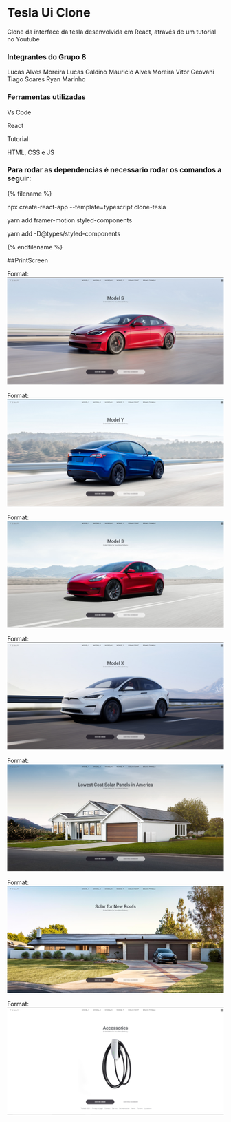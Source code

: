 # Tesla Ui Clone     

Clone da interface da tesla desenvolvida em React, através de um tutorial no Youtube 

### Integrantes do Grupo 8 
Lucas Alves Moreira
Lucas Galdino
Mauricio Alves Moreira
Vitor Geovani
Tiago Soares
Ryan Marinho

### Ferramentas utilizadas
<p>Vs Code<p>
<p>React<p>
<p>Tutorial<p>
<p>HTML, CSS e JS<p>

### Para rodar as dependencias é necessario rodar os comandos a seguir:
{% filename %}<p>npx create-react-app --template=typescript clone-tesla<p>
<p>yarn add framer-motion styled-components<p>
<p>yarn add -D@types/styled-components<p>
{% endfilename %}


##PrintScreen

Format: ![tesla-carro 1](https://github.com/MauricioAlvesM/tesla-clone/blob/main/tesla-pg-0.png)


Format: ![tesla-carro 2](https://github.com/MauricioAlvesM/tesla-clone/blob/main/tesla-pg-0.5.png)


Format: ![tesla-carro 3](https://github.com/MauricioAlvesM/tesla-clone/blob/main/tesla-pg-1.png)


Format: ![tesla-carro 4](https://github.com/MauricioAlvesM/tesla-clone/blob/main/tesla-pg-2.png)


Format: ![tesla teto solar](https://github.com/MauricioAlvesM/tesla-clone/blob/main/tesla-pg-3.png)


Format: ![tesla painel solar](https://github.com/MauricioAlvesM/tesla-clone/blob/main/tesla-pg-4.png)


Format: ![tesla-acessorios](https://github.com/MauricioAlvesM/tesla-clone/blob/main/tesla-pg-5.png)
